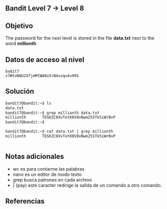 ## Bandit Level 7 → Level 8
## Objetivo
The password for the next level is stored in the file **data.txt** next to the word **millionth**
## Datos de acceso al nivel
```
badit7
z7WtoNQU2XfjmMtWA8u5rN4vzqu4v99S
```
## Solución
```cmd
bandit7@bandit:~$ ls
data.txt
bandit7@bandit:~$ grep millionth data.txt
millionth       TESKZC0XvTetK0S9xNwm25STk5iWrBvP
bandit7@bandit:~$

bandit7@bandit:~$ cat data.txt | grep millionth
millionth       TESKZC0XvTetK0S9xNwm25STk5iWrBvP



```
## Notas adicionales
- wc es para contarme las palabras
- nano es un editor de modo texto
- grep busca patrones en cada archivo
- | (pay) este caracter redirige la salida de un comando a otro comando.

## Referencias
   